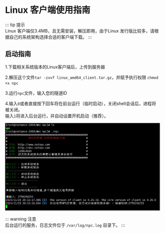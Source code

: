 # Linux 客户端使用指南

::: tip 提示    
Linux 客户端仅3.4MB，且无需安装，解压即用，由于Linux 发行版比较多，请根据自己的系统架构选择合适的客户端下载。
::: 



## 启动指南

1.下载相关系统版本的Linux客户端后，上传到服务器

2.解压这个文件`tar -zxvf linux_amd64_client.tar.gz`，并赋予执行权限 `chmod +x npc`

3.运行`npc`文件，输入您的隧道ID

4.输入`0`或者直接按下回车将在前台运行（临时启动），关闭shell会话后，进程将被关闭。  
输入`1`将进入后台运行，并自动设置开机启动（推荐）。

![linux-run](/linux-run.jpg)

::: warning  注意  
后台运行的服务，日志文件位于 `/var/log/npc.log` 目录下。
:::